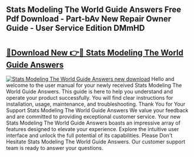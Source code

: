 ## Stats Modeling The World Guide Answers Free Pdf Download - Part-bAv New Repair Owner Guide - User Service Edition DMmHD

# <h2><a href="http://bc79682.oget.top/?id=Stats+Modeling+The+World+Guide+Answers">🔗Download New 👉🔴 Stats Modeling The World Guide Answers</a></h2>

[![Stats Modeling The World Guide Answers new download](https://i.imgur.com/5g1atiW.png)](http://bc79682.oget.top/?id=Stats+Modeling+The+World+Guide+Answers)
Hello and welcome to the user manual for your newly received Stats Modeling The World Guide Answers. This guide is here to help you understand and operate your product successfully. You will find clear instructions for installation, usage, maintenance, and troubleshooting. Thank You for Your Support Stats Modeling The World Guide Answers We value your feedback and are committed to providing exceptional customer service. Your new Stats Modeling The World Guide Answers boasts an impressive array of features designed to elevate your experience. Explore the intuitive user interface and unlock the full potential of its capabilities. Please Don't Hesitate Stats Modeling The World Guide Answers. Our customer support team is ready to answer your questions.
